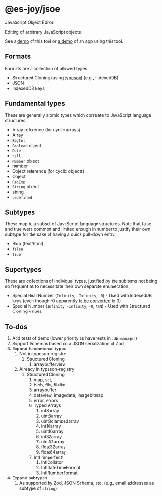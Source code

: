 # @es-joy/jsoe

JavaScript Object Editor.

Editing of arbitrary JavaScript objects.

See a [demo](https://es-joy.github.io/jsoe/demo/) of this tool or
[a demo](https://brettz9.github.io/idb-manager/index-pages.html) of an
app using this tool.

## Formats

Formats are a collection of allowed types.

- Structured Cloning (using [typeson](https://github.com/dfahlander/typeson)) (e.g., IndexedDB)
- JSON
- IndexedDB keys

## Fundamental types

These are generally atomic types which correlate to JavaScript language structures.

- Array reference (for cyclic arrays)
- Array
- `BigInt`
- `Boolean` object
- `Date`
- `null`
- `Number` object
- number
- Object reference (for cyclic objects)
- Object
- `RegExp`
- `String` object
- string
- `undefined`

## Subtypes

These map to a subset of JavaScript language structures. Note that false and true were common and limited enough in number to justify their own subtype for the sake of having a quick pull-down entry.

- Blob (text/html)
- `false`
- `true`

## Supertypes

These are collections of individual types, justified by the subitems not being so frequent as to necessitate their own
separate enumeration.

- Special Real Number (`Infinity`, `-Infinity`, `-0`) - Used with IndexedDB keys (even though -0 apparently [to be converted](https://github.com/w3c/IndexedDB/issues/375) to 0)
- Special Number (`Infinity`, `-Infinity`, `-0`, `NaN`) - Used with Structured Cloning values

## To-dos

1. Add tests of demo (lower priority as have tests in `idb-manager`)
1. Support Schemas based on a JSON serialization of Zod
1. Expand fundamental types
    1. Not in typeson-registry
        1. Structured Cloning
            1. arraybufferview
    1. Already in typeson-registry
        1. Structured Cloning
            1. map, set,
            1. blob, file, filelist
            1. arraybuffer
            1. dataview, imagedata, imagebitmap
            1. error, errors
            1. Typed Arrays
                1. int8array
                1. uint8array
                1. uint8clampedarray
                1. int16array
                1. uint16array
                1. int32array
                1. uint32array
                1. float32array
                1. float64array
            1. Intl (imperfect)
                1. IntlCollator
                1. IntlDateTimeFormat
                1. IntlNumberFormat
1. Expand subtypes
    1. As supported by Zod, JSON Schema, etc. (e.g., email addresses as
        subtype of `string`)
